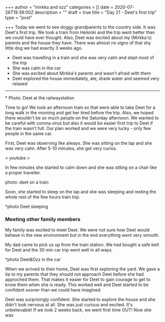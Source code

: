+++
author = "mirkka and ozz"
categories = []
date = 2020-07-26T19:39:00Z
description = ""
draft = true
title = "Day 21 - Deet's first trip"
type = "post"

+++
Today we went to see doggy grandparents to the country side. It was Deet's first trip. We took a train from Helsinki and the trip went better than we could have ever thought. Also, Deet was excited about my (Mirkka's) parents and the house they have.  There was almost no signs of that shy little dog we had exactly 3 weeks ago.

* Deet was travelling in a train and she was very calm and slept most of the trip
* She was calm in the car 
* She was excited about Mirkka's parents and wasn't afraid with them
* Deet explored the house immediately, ate, drank water and seemed very relaxed

***

\* Photo: Deet at the railwaystation

Time to go! We took an afternoon train so that were able to take Deet for a long walk in the morning and get her tired before the trip. Also, we hoped there wouldn't be so much people on the Saturday afternoon. We wanted to be careful with corona virus but also it would be easier first trip to Deet if the train wasn't full. Our plan worked and we were very lucky - only few people in the same car. 

First, Deet was observing like always. She was sitting on the lap and she was very calm. After 5-10 minutes, she got very curios.

< youtube >

In few minutes she started to calm down and she was sitting on a chair like a proper traveller. 

photo: deet on a train

Soon, she started to sleep on the lap and she was sleeping and resting the whole rest of the few hours train trip.

\*photo Deet sleeping

### Meeting other family members

My family was excited to meet Deet. We were not sure how Deet would behave in the new environment but in the end everything went very smooth.

My dad came to pick us up from the train station. We had bought a safe belt for Deet and the 30 min car trip went well in all ways.

\*photo Deet&Ozz in the car

When we arrived to their home, Deet was first exploring the yard. We gave a tip to my parents that they should not approach Deet before she had approched them. That makes it easier for Deet to gain courage to get to know them  when she is ready. This worked well and Deet started to be confident sooner than we could have imagined.

Deet was surprisingly confident. She started to explore the house and she didn't look nervous at all. She was just curious and excited. It's unbelievable! If we look 2 weeks back, we went first time OUT! Now she was 